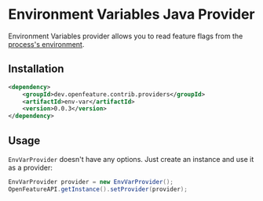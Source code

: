 # Environment Variables Java Provider

Environment Variables provider allows you to read feature flags from the [process's environment](https://en.wikipedia.org/wiki/Environment_variable).

## Installation

<!-- x-release-please-start-version -->

```xml
<dependency>
    <groupId>dev.openfeature.contrib.providers</groupId>
    <artifactId>env-var</artifactId>
    <version>0.0.3</version>
</dependency>
```

<!-- x-release-please-end-version -->

## Usage

`EnvVarProvider` doesn't have any options.
Just create an instance and use it as a provider:

```java
EnvVarProvider provider = new EnvVarProvider();
OpenFeatureAPI.getInstance().setProvider(provider);
```
